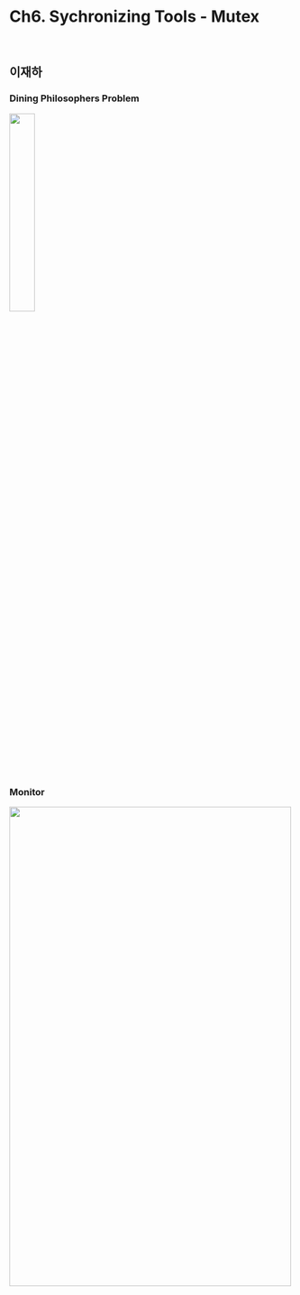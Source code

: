 # Ch6. Sychronizing Tools - Mutex
<br>

## 이재하

### Dining Philosophers Problem

<img src="https://user-images.githubusercontent.com/44635266/68369600-09ca9580-017e-11ea-8f58-7c83fe50e3a6.png"  width="30%" height="30%"/>


### Monitor

<img src= "https://img1.daumcdn.net/thumb/R1280x0/?scode=mtistory2&fname=https%3A%2F%2Fk.kakaocdn.net%2Fdn%2FbAZq19%2FbtqFiPGmzO2%2FwKaOwfZDUsppNqBPVCKUhk%2Fimg.png" width="500" height="850"/>
